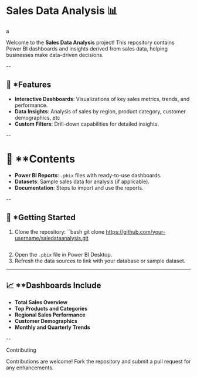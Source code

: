 # Sales Data Analysis 📊
a

Welcome to the **Sales Data Analysis** project! This repository contains Power BI dashboards and insights derived from sales data, helping businesses make data-driven decisions.

--

## 📌 *Features

- **Interactive Dashboards**: Visualizations of key sales metrics, trends, and performance.
- **Data Insights**: Analysis of sales by region, product category, customer demographics, etc
- **Custom Filters**: Drill-down capabilities for detailed insights.

--

# 📂 **Contents

- **Power BI Reports**: `.pbix` files with ready-to-use dashboards.
- **Datasets**: Sample sales data for analysis (if applicable).
- **Documentation**: Steps to import and use the reports.

--

## 🚀 *Getting Started

1. Clone the repository:
   ``bash
   git clone https://github.com/your-username/saledataanalysis.git
   ```
2. Open the `.pbix` file in Power BI Desktop.
3. Refresh the data sources to link with your database or sample dataset.

---

## 📈 **Dashboards Include

- **Total Sales Overview**
- **Top Products and Categories**
- **Regional Sales Performance**
- **Customer Demographics**
- **Monthly and Quarterly Trends**

--

 Contributing

Contributions are welcome! Fork the repository and submit a pull request for any enhancements.








